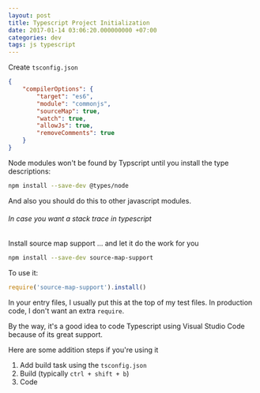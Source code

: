 ```yaml
---
layout: post
title: Typescript Project Initialization
date: 2017-01-14 03:06:20.000000000 +07:00
categories: dev
tags: js typescript
---
```

Create `tsconfig.json`

```json
{
    "compilerOptions": {
        "target": "es6",
        "module": "commonjs",
        "sourceMap": true,
        "watch": true,
        "allowJs": true,
        "removeComments": true
    }
}
```

Node modules won't be found by Typscript until you install the type descriptions:

```bash
npm install --save-dev @types/node
```

And also you should do this to other javascript modules. 

###### In case you want a stack trace in typescript

Install source map support ... and let it do the work for you

```bash
npm install --save-dev source-map-support
```

To use it:

```js
require('source-map-support').install()
```

In your entry files, I usually put this at the top of my test files. In production code, I don't want an extra `require`.


By the way, it's a good idea to code Typescript using Visual Studio Code because of its great support. 

Here are some addition steps if you're using it

1. Add build task using the `tsconfig.json`
2. Build (typically `ctrl + shift + b`)
3. Code

